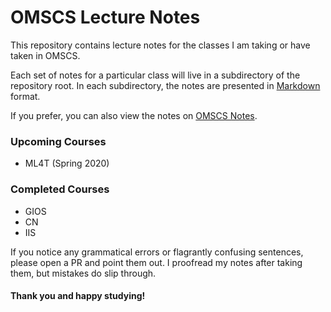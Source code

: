 # OMSCS Lecture Notes

This repository contains lecture notes for the classes I am taking or have taken in OMSCS.

Each set of notes for a particular class will live in a subdirectory of the repository root. In each subdirectory,
the notes are presented in [Markdown](https://en.wikipedia.org/wiki/Markdown) format.

If you prefer, you can also view the notes on [OMSCS Notes](https://www.omscs-notes.com).

### Upcoming Courses

- ML4T (Spring 2020)

### Completed Courses

- GIOS
- CN
- IIS

If you notice any grammatical errors or flagrantly confusing sentences, please open a PR and point them out. I proofread my notes after taking them, but mistakes do slip through.

#### Thank you and happy studying!
